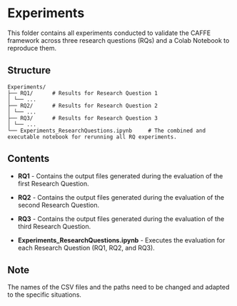# Experiments

This folder contains all experiments conducted to validate the CAFFE framework across three research questions (RQs) and a Colab Notebook to reproduce them.

## Structure
```
Experiments/
├── RQ1/      # Results for Research Question 1
│ └── ... 
├── RQ2/      # Results for Research Question 2
│ └── ...
├── RQ3/      # Results for Research Question 3
│ └── ...
└── Experiments_ResearchQuestions.ipynb     # The combined and executable notebook for rerunning all RQ experiments.
```

## Contents
- **RQ1** - Contains the output files generated during the evaluation of the first Research Question.

- **RQ2** - Contains the output files generated during the evaluation of the second Research Question.

- **RQ3** - Contains the output files generated during the evaluation of the third Research Question.

- **Experiments_ResearchQuestions.ipynb** - Executes the evaluation for each Research Question (RQ1, RQ2, and RQ3).


## Note
The names of the CSV files and the paths need to be changed and adapted to the specific situations.
